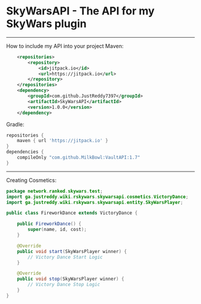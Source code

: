 # SkyWarsAPI - The API for my SkyWars plugin

---
How to include my API into your project
Maven:
```xml
	<repositories>
		<repository>
		    <id>jitpack.io</id>
		    <url>https://jitpack.io</url>
		</repository>
	</repositories>
	<dependency>
	    <groupId>com.github.JustReddy7397</groupId>
	    <artifactId>SkyWarsAPI</artifactId>
	    <version>1.0.0</version>
	</dependency>
```
Gradle:
```groovy
repositories {
    maven { url 'https://jitpack.io' }
}
dependencies {
    compileOnly "com.github.MilkBowl:VaultAPI:1.7"
}
```
---
Creating Cosmetics:
```java
package network.ranked.skywars.test;
import ga.justreddy.wiki.rskywars.skywarsapi.cosmetics.VictoryDance;
import ga.justreddy.wiki.rskywars.skywarsapi.entity.SkyWarsPlayer;

public class FireworkDance extends VictoryDance {

    public FireworkDance() {
        super(name, id, cost);
    }

    @Override
    public void start(SkyWarsPlayer winner) {
        // Victory Dance Start Logic
    }

    @Override
    public void stop(SkyWarsPlayer winner) {
        // Victory Dance Stop Logic
    }
}
```